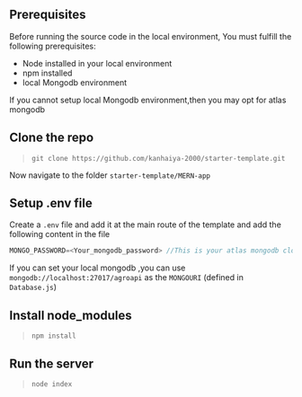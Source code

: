 ## Prerequisites

Before running the source code in the local environment,
You must fulfill the following prerequisites:

* Node installed in your local environment
* npm installed
* local Mongodb environment

If you cannot setup local Mongodb environment,then you may opt for atlas mongodb

## Clone the repo

> `git clone https://github.com/kanhaiya-2000/starter-template.git`

Now navigate to the folder `starter-template/MERN-app`

## Setup .env file

Create a `.env` file and add it at the main route of the template and add the following content in the file

```javascript
MONGO_PASSWORD=<Your_mongodb_password> //This is your atlas mongodb cloud password
```
If you can set your local mongodb ,you can use `mongodb://localhost:27017/agroapi` as the `MONGOURI` (defined in `Database.js`)

## Install node_modules

> `npm install`

## Run the server

> `node index`
